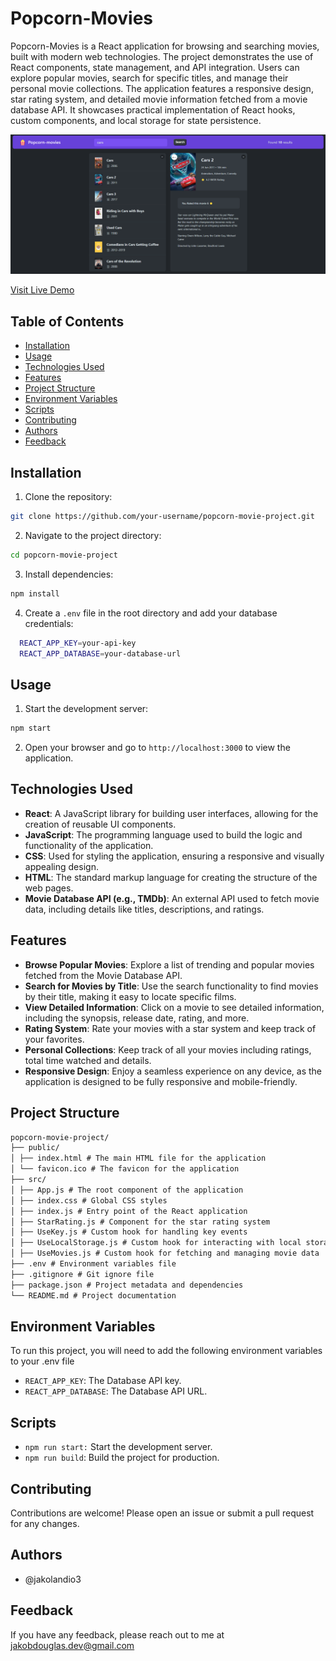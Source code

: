 # Popcorn-Movies

Popcorn-Movies is a React application for browsing and searching movies, built with modern web technologies.
The project demonstrates the use of React components, state management, and API integration. Users can explore popular movies, search for specific titles, and manage their personal movie collections. The application features a responsive design, star rating system, and detailed movie information fetched from a movie database API. It showcases practical implementation of React hooks, custom components, and local storage for state persistence.

![Popcorn-Movies](/public//Screenshot%202024-11-28%20191302.png)

[Visit Live Demo](https://popcorn-movies-nine.vercel.app/)

## Table of Contents

- [Installation](#installation)
- [Usage](#usage)
- [Technologies Used](#technologies-used)
- [Features](#features)
- [Project Structure](#project-structure)
- [Environment Variables](#environment-variables)
- [Scripts](#scripts)
- [Contributing](#contributing)
- [Authors](#authors)
- [Feedback](#feedback)

## Installation

1. Clone the repository:

```bash
git clone https://github.com/your-username/popcorn-movie-project.git
```

2. Navigate to the project directory:

```bash
cd popcorn-movie-project
```

3. Install dependencies:

```bash
npm install
```

4. Create a `.env` file in the root directory and add your database credentials:

```bash
  REACT_APP_KEY=your-api-key
  REACT_APP_DATABASE=your-database-url
```

## Usage

1. Start the development server:

```bash
npm start
```

2. Open your browser and go to `http://localhost:3000` to view the application.

## Technologies Used

- **React**: A JavaScript library for building user interfaces, allowing for the creation of reusable UI components.
- **JavaScript**: The programming language used to build the logic and functionality of the application.
- **CSS**: Used for styling the application, ensuring a responsive and visually appealing design.
- **HTML**: The standard markup language for creating the structure of the web pages.
- **Movie Database API (e.g., TMDb)**: An external API used to fetch movie data, including details like titles, descriptions, and ratings.

## Features

- **Browse Popular Movies**: Explore a list of trending and popular movies fetched from the Movie Database API.
- **Search for Movies by Title**: Use the search functionality to find movies by their title, making it easy to locate specific films.
- **View Detailed Information**: Click on a movie to see detailed information, including the synopsis, release date, rating, and more.
- **Rating System**: Rate your movies with a star system and keep track of your favorites.
- **Personal Collections**: Keep track of all your movies including ratings, total time watched and details.
- **Responsive Design**: Enjoy a seamless experience on any device, as the application is designed to be fully responsive and mobile-friendly.

## Project Structure

```markdown
popcorn-movie-project/
├── public/
│ ├── index.html # The main HTML file for the application
│ └── favicon.ico # The favicon for the application
├── src/
│ ├── App.js # The root component of the application
│ ├── index.css # Global CSS styles
│ ├── index.js # Entry point of the React application
│ ├── StarRating.js # Component for the star rating system
│ ├── UseKey.js # Custom hook for handling key events
│ ├── UseLocalStorage.js # Custom hook for interacting with local storage
│ ├── UseMovies.js # Custom hook for fetching and managing movie data
├── .env # Environment variables file
├── .gitignore # Git ignore file
├── package.json # Project metadata and dependencies
└── README.md # Project documentation
```

## Environment Variables

To run this project, you will need to add the following environment variables to your .env file

- `REACT_APP_KEY`: The Database API key.
- `REACT_APP_DATABASE`: The Database API URL.

## Scripts

- `npm run start:` Start the development server.
- `npm run build`: Build the project for production.

## Contributing

Contributions are welcome! Please open an issue or submit a pull request for any changes.

## Authors

- @jakolandio3

## Feedback

If you have any feedback, please reach out to me at [jakobdouglas.dev@gmail.com](mailto:jakobdouglas.dev@gmail.com)

